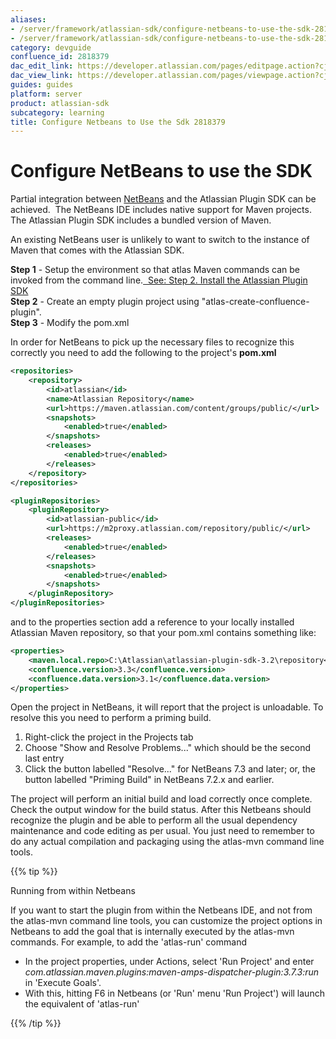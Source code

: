 ```yaml
---
aliases:
- /server/framework/atlassian-sdk/configure-netbeans-to-use-the-sdk-2818379.html
- /server/framework/atlassian-sdk/configure-netbeans-to-use-the-sdk-2818379.md
category: devguide
confluence_id: 2818379
dac_edit_link: https://developer.atlassian.com/pages/editpage.action?cjm=wozere&pageId=2818379
dac_view_link: https://developer.atlassian.com/pages/viewpage.action?cjm=wozere&pageId=2818379
guides: guides
platform: server
product: atlassian-sdk
subcategory: learning
title: Configure Netbeans to Use the Sdk 2818379
---
```

# Configure NetBeans to use the SDK

Partial integration between <a href="http://netbeans.org/" class="external-link">NetBeans</a> and the Atlassian Plugin SDK can be achieved.  The NetBeans IDE includes native support for Maven projects.  The Atlassian Plugin SDK includes a bundled version of Maven.

An existing NetBeans user is unlikely to want to switch to the instance of Maven that comes with the Atlassian SDK.

**Step 1** - Setup the environment so that atlas Maven commands can be invoked from the command line.[  See: Step 2. Install the Atlassian Plugin SDK](/server/framework/atlassian-sdk/set-up-the-atlassian-plugin-sdk-and-build-a-project)  
**Step 2** - Create an empty plugin project using "atlas-create-confluence-plugin".  
**Step 3** - Modify the pom.xml

In order for NetBeans to pick up the necessary files to recognize this correctly you need to add the following to the project's **pom.xml**

``` xml
<repositories>
    <repository>
        <id>atlassian</id>
        <name>Atlassian Repository</name>
        <url>https://maven.atlassian.com/content/groups/public/</url>
        <snapshots>
            <enabled>true</enabled>
        </snapshots>
        <releases>
            <enabled>true</enabled>
        </releases>
    </repository>
</repositories>

<pluginRepositories>
    <pluginRepository>
        <id>atlassian-public</id>
        <url>https://m2proxy.atlassian.com/repository/public/</url>
        <releases>
            <enabled>true</enabled>
        </releases>
        <snapshots>
            <enabled>true</enabled>
        </snapshots>
    </pluginRepository>
</pluginRepositories>
```

and to the properties section add a reference to your locally installed Atlassian Maven repository, so that your pom.xml contains something like:

``` xml
<properties>
    <maven.local.repo>C:\Atlassian\atlassian-plugin-sdk-3.2\repository</maven.local.repo>        
    <confluence.version>3.3</confluence.version>
    <confluence.data.version>3.1</confluence.data.version>
</properties>
```

Open the project in NetBeans, it will report that the project is unloadable. To resolve this you need to perform a priming build.

1.  Right-click the project in the Projects tab
2.  Choose "Show and Resolve Problems..." which should be the second last entry
3.  Click the button labelled "Resolve..." for NetBeans 7.3 and later; or, the button labelled "Priming Build" in NetBeans 7.2.x and earlier.

The project will perform an initial build and load correctly once complete. Check the output window for the build status. After this Netbeans should recognize the plugin and be able to perform all the usual dependency maintenance and code editing as per usual. You just need to remember to do any actual compilation and packaging using the atlas-mvn command line tools.

{{% tip %}}

Running from within Netbeans

If you want to start the plugin from within the Netbeans IDE, and not from the atlas-mvn command line tools, you can customize the project options in Netbeans to add the goal that is internally executed by the atlas-mvn commands. For example, to add the 'atlas-run' command

-   In the project properties, under Actions, select 'Run Project' and enter *com.atlassian.maven.plugins:maven-amps-dispatcher-plugin:3.7.3:run* in 'Execute Goals'.
-   With this, hitting F6 in Netbeans (or 'Run' menu 'Run Project') will launch the equivalent of 'atlas-run'

{{% /tip %}}





















































































































































